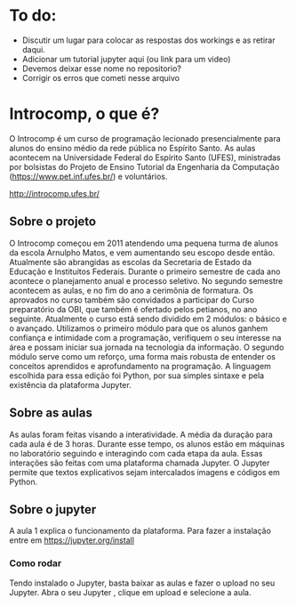 
# To do:

-  Discutir um lugar para colocar as respostas dos workings e as retirar daqui.
-  Adicionar um tutorial jupyter aqui (ou link para um video)
-  Devemos deixar esse nome no repositorio?
-  Corrigir os erros que cometi nesse arquivo



# Introcomp, o que é?

O Introcomp é um curso de programação lecionado presencialmente para alunos do ensino médio da rede pública no Espírito Santo.
As aulas acontecem na Universidade Federal do Espírito Santo (UFES), ministradas por bolsistas do Projeto de Ensino Tutorial da Engenharia da Computação (https://www.pet.inf.ufes.br/) e voluntários.

http://introcomp.ufes.br/

## Sobre o projeto

O Introcomp começou em 2011 atendendo uma pequena turma de alunos da escola Arnulpho Matos, e vem aumentando seu escopo desde então. Atualmente são abrangidas as escolas da Secretaria de Estado da Educação e Instituitos Federais.
Durante o primeiro semestre de cada ano acontece o planejamento anual e processo seletivo. No segundo semestre acontecem as aulas, e no fim do ano a cerimônia de formatura. Os aprovados no curso também são convidados a participar do Curso preparatório da OBI, que também é ofertado pelos petianos, no ano seguinte.
Atualmente o curso está sendo dividido em 2 módulos: o básico e o avançado. Utilizamos o primeiro módulo para que os alunos ganhem confiança e intimidade com a programação, verifiquem o seu interesse na área e possam iniciar sua jornada na tecnologia da informação. O segundo módulo serve como um reforço, uma forma mais robusta de entender os conceitos aprendidos e aprofundamento na programação.
A linguagem escolhida para essa edição foi Python, por sua simples sintaxe e pela existência da plataforma Jupyter.

## Sobre as aulas

As aulas foram feitas visando a interatividade. A média da duração para cada aula é de 3 horas. Durante esse tempo, os alunos estão em máquinas no laboratório seguindo e interagindo com cada etapa da aula.
Essas interações são feitas com uma plataforma chamada Jupyter. O Jupyter permite que textos explicativos sejam intercalados imagens e códigos em Python.

## Sobre o jupyter

A aula 1 explica o funcionamento da plataforma. Para fazer a instalação entre em https://jupyter.org/install

### Como rodar

Tendo instalado o Jupyter, basta baixar as aulas e fazer o upload no seu Jupyter. Abra o seu Jupyter , clique em upload e selecione a aula.


